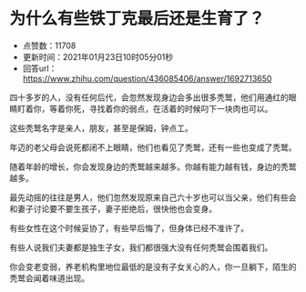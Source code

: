 # 为什么有些铁丁克最后还是生育了？
- 点赞数：11708
- 更新时间：2021年01月23日10时05分01秒
- 回答url：https://www.zhihu.com/question/436085406/answer/1692713650
<body>
 <p data-pid="PY6XHoEz">四十多岁的人，没有任何后代，会忽然发现身边会多出很多秃鹫，他们用通红的眼睛盯着你，等着你死，寻找着你的弱点，在活着的时候叼下一块肉也可以。</p>
 <p data-pid="d4hiojQD">这些秃鹫名字是亲人，朋友，甚至是保姆，钟点工。</p>
 <p data-pid="-xNw-nnF">年迈的老父母会说死都闭不上眼睛，他们也看见了秃鹫，还有一些也变成了秃鹫。</p>
 <p data-pid="KjHZlyJg">随着年龄的增长，你会发现身边的秃鹫越来越多。你越有能力越有钱，身边的秃鹫越多。</p>
 <p data-pid="HE3ra-7w">最先动摇的往往是男人，他们忽然发现原来自己六十岁也可以当父亲，他们有些会和妻子讨论要不要生孩子，妻子拒绝后，很快他也会变身。</p>
 <p data-pid="yMUSBt0h">有些女性在这个时候妥协了，有些早后悔了，但身体已经不准许了。</p>
 <p data-pid="vHsCl-Ug">有些人说我们夫妻都是独生子女，我们都很强大没有任何秃鹫会围着我们。</p>
 <p data-pid="ZX_GnAax">你会变老变弱，养老机构里地位最低的是没有子女关心的人，你一旦躺下，陌生的秃鹫会闻着味道出现。</p>
</body>